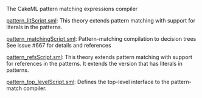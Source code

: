 The CakeML pattern matching expressions compiler

[pattern_litScript.sml](pattern_litScript.sml):
This theory extends pattern matching with support for literals in
the patterns.

[pattern_matchingScript.sml](pattern_matchingScript.sml):
Pattern-matching compilation to decision trees
See issue #667 for details and references

[pattern_refsScript.sml](pattern_refsScript.sml):
This theory extends pattern matching with support for references in
the patterns. It extends the version that has literals in patterns.

[pattern_top_levelScript.sml](pattern_top_levelScript.sml):
Defines the top-level interface to the pattern-match compiler.
